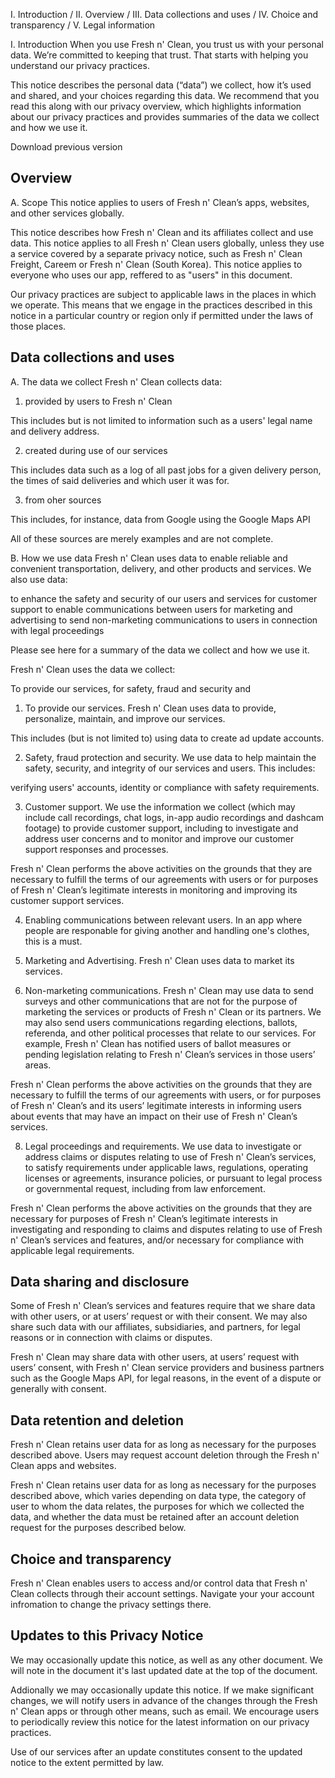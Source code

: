 I. Introduction / II. Overview / III. Data collections and uses / IV. Choice and transparency / V. Legal information

I. Introduction
When you use Fresh n' Clean, you trust us with your personal data. We’re committed to keeping that trust. That starts with helping you understand our privacy practices.

This notice describes the personal data (“data”) we collect, how it’s used and shared, and your choices regarding this data. We recommend that you read this along with our privacy overview, which highlights information about our privacy practices and provides summaries of the data we collect and how we use it.

Download previous version

## Overview
A. Scope
This notice applies to users of Fresh n' Clean’s apps, websites, and other services globally.

This notice describes how Fresh n' Clean and its affiliates collect and use data. This notice applies to all Fresh n' Clean users globally, unless they use a service covered by a separate privacy notice, such as Fresh n' Clean Freight, Careem or Fresh n' Clean (South Korea). This notice applies to everyone who uses our app, reffered to as "users" in this document.

Our privacy practices are subject to applicable laws in the places in which we operate. This means that we engage in the practices described in this notice in a particular country or region only if permitted under the laws of those places.


## Data collections and uses
A. The data we collect
Fresh n' Clean collects data: 
1. provided by users to Fresh n' Clean

This includes but is not limited to information such as a users' legal name and delivery address.

2. created during use of our services

This includes data such as a log of all past jobs for a given delivery person, the times of said deliveries and which user it was for.

3. from oher sources

This includes, for instance, data from Google using the Google Maps API

All of these sources are merely examples and are not complete.

B. How we use data
Fresh n' Clean uses data to enable reliable and convenient transportation, delivery, and other products and services. We also use data:

to enhance the safety and security of our users and services
for customer support 
to enable communications between users 
for marketing and advertising
to send non-marketing communications to users
in connection with legal proceedings

Please see here for a summary of the data we collect and how we use it. 

Fresh n' Clean uses the data we collect:

To provide our services, for safety, fraud and security and 
1. To provide our services. Fresh n' Clean uses data to provide, personalize, maintain, and improve our services.

This includes (but is not limited to) using data to create ad update accounts.

2. Safety, fraud protection and security. We use data to help maintain the safety, security, and integrity of our services and users. This includes:

verifying users' accounts, identity or compliance with safety requirements.

3. Customer support. We use the information we collect (which may include call recordings, chat logs, in-app audio recordings and dashcam footage) to provide customer support, including to investigate and address user concerns and to monitor and improve our customer support responses and processes.

Fresh n' Clean performs the above activities on the grounds that they are necessary to fulfill the terms of our agreements with users or for purposes of Fresh n' Clean’s legitimate interests in monitoring and improving its customer support services.

4. Enabling communications between relevant users. In an app where people are responable for giving another and handling one's clothes, this is a must.

5. Marketing and Advertising. Fresh n' Clean uses data to market its services.

6. Non-marketing communications. Fresh n' Clean may use data to send surveys and other communications that are not for the purpose of marketing the services or products of Fresh n' Clean or its partners. We may also send users communications regarding elections, ballots, referenda, and other political processes that relate to our services. For example, Fresh n' Clean has notified users of ballot measures or pending legislation relating to Fresh n' Clean’s services in those users’ areas.

Fresh n' Clean performs the above activities on the grounds that they are necessary to fulfill the terms of our agreements with users, or for purposes of Fresh n' Clean’s and its users’ legitimate interests in informing users about events that may have an impact on their use of Fresh n' Clean’s services.

8. Legal proceedings and requirements. We use data to investigate or address claims or disputes relating to use of Fresh n' Clean’s services, to satisfy requirements under applicable laws, regulations, operating licenses or agreements, insurance policies, or pursuant to legal process or governmental request, including from law enforcement.

Fresh n' Clean performs the above activities on the grounds that they are necessary for purposes of Fresh n' Clean’s legitimate interests in investigating and responding to claims and disputes relating to use of Fresh n' Clean’s services and features, and/or necessary for compliance with applicable legal requirements.

## Data sharing and disclosure
Some of Fresh n' Clean’s services and features require that we share data with other users, or at users’ request or with their consent. We may also share such data with our affiliates, subsidiaries, and partners, for legal reasons or in connection with claims or disputes.

Fresh n' Clean may share data with other users, at users’ request with users’ consent, with Fresh n' Clean service providers and business partners such as the Google Maps API, for legal reasons, in the event of a dispute or generally with consent.

## Data retention and deletion
Fresh n' Clean retains user data for as long as necessary for the purposes described above. Users may request account deletion through the Fresh n' Clean apps and websites. 

Fresh n' Clean retains user data for as long as necessary for the purposes described above, which varies depending on data type, the category of user to whom the data relates, the purposes for which we collected the data, and whether the data must be retained after an account deletion request for the purposes described below.

## Choice and transparency
Fresh n' Clean enables users to access and/or control data that Fresh n' Clean collects through their account settings. Navigate your your account infromation to change the privacy settings there.


## Updates to this Privacy Notice
We may occasionally update this notice, as well as any other document. We will note in the document it's last updated date at the top of the document.

Addionally we may occasionally update this notice. If we make significant changes, we will notify users in advance of the changes through the Fresh n' Clean apps or through other means, such as email. We encourage users to periodically review this notice for the latest information on our privacy practices.

Use of our services after an update constitutes consent to the updated notice to the extent permitted by law.
